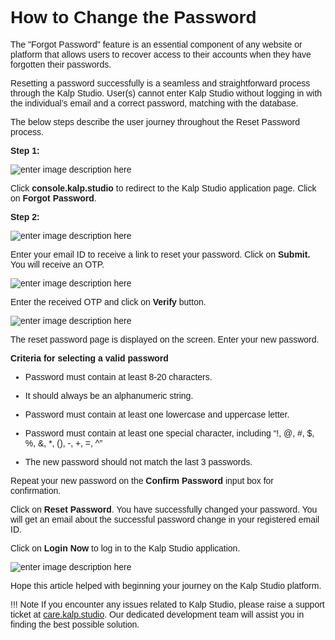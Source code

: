 <style>  body { font-family: "Source Sans 3", sans-serif!important; }</style>

<link  href="https://fonts.googleapis.com/css2?family=Source+Sans+3:ital,wght@0,200..900;1,200..900&display=swap"  rel="stylesheet">  <link  rel="stylesheet"  href="https://fonts.googleapis.com/icon?family=Material+Icons">

# **How to Change the Password**

The "Forgot Password" feature is an essential component of any website or platform that allows users to recover access to their accounts when they have forgotten their passwords.

Resetting a password successfully is a seamless and straightforward process through the Kalp Studio. User(s) cannot enter Kalp Studio without logging in with the individual’s email and a correct password, matching with the database.

The below steps describe the user journey throughout the Reset Password process.

**Step 1:**

![enter image description here](https://docs-images-kalp-studio.s3.ap-south-1.amazonaws.com/1.+Onboarding/1.png)

Click **console.kalp.studio** to redirect to the Kalp Studio application page. Click on **Forgot Password**.

**Step 2:**

![enter image description here](https://docs-images-kalp-studio.s3.ap-south-1.amazonaws.com/1.+Onboarding/8.png)



Enter your email ID to receive a link to reset your password. Click on **Submit.** You will receive an OTP.

![enter image description here](https://docs-images-kalp-studio.s3.ap-south-1.amazonaws.com/1.+Onboarding/9.png)

Enter the received OTP and click on **Verify** button.

![enter image description here](https://docs-images-kalp-studio.s3.ap-south-1.amazonaws.com/1.+Onboarding/10.png)

The reset password page is displayed on the screen. Enter your new password.

**Criteria for selecting a valid password**

-   Password must contain at least 8-20 characters.
    
-   It should always be an alphanumeric string.
    
-   Password must contain at least one lowercase and uppercase letter.
    
-   Password must contain at least one special character, including “!, @, #, $, %, &, *, (), -, +, =, ^”
    
-   The new password should not match the last 3 passwords.
    

Repeat your new password on the **Confirm Password** input box for confirmation.

Click on **Reset Password**. You have successfully changed your password. You will get an email about the successful password change in your registered email ID.

Click on **Login Now** to log in to the Kalp Studio application.

![enter image description here](https://docs-images-kalp-studio.s3.ap-south-1.amazonaws.com/1.+Onboarding/11.png)


Hope this article helped with beginning your journey on the Kalp Studio platform.

!!! Note
    If you encounter any issues related to Kalp Studio, please raise a support ticket at [care.kalp.studio](mailto:care.kalp.studio). Our dedicated development team will assist you in finding the best possible solution.